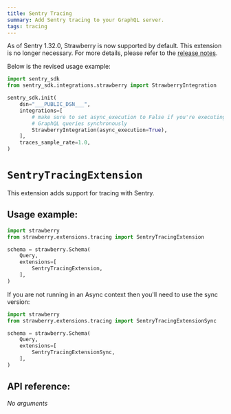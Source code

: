 ```yaml
---
title: Sentry Tracing
summary: Add Sentry tracing to your GraphQL server.
tags: tracing
---
```


<Warning>

As of Sentry 1.32.0, Strawberry is now supported by default. This extension is
no longer necessary. For more details, please refer to the
[release notes](https://github.com/getsentry/sentry-python/releases/tag/1.32.0).

Below is the revised usage example:

```python
import sentry_sdk
from sentry_sdk.integrations.strawberry import StrawberryIntegration

sentry_sdk.init(
    dsn="___PUBLIC_DSN___",
    integrations=[
        # make sure to set async_execution to False if you're executing
        # GraphQL queries synchronously
        StrawberryIntegration(async_execution=True),
    ],
    traces_sample_rate=1.0,
)
```

</Warning>

# `SentryTracingExtension`

This extension adds support for tracing with Sentry.

## Usage example:

```python
import strawberry
from strawberry.extensions.tracing import SentryTracingExtension

schema = strawberry.Schema(
    Query,
    extensions=[
        SentryTracingExtension,
    ],
)
```

<Note>

If you are not running in an Async context then you'll need to use the sync
version:

```python
import strawberry
from strawberry.extensions.tracing import SentryTracingExtensionSync

schema = strawberry.Schema(
    Query,
    extensions=[
        SentryTracingExtensionSync,
    ],
)
```

</Note>

## API reference:

_No arguments_
